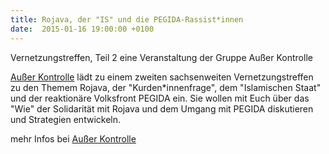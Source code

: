 ```yaml
---
title: Rojava, der "IS" und die PEGIDA-Rassist*innen
date:  2015-01-16 19:00:00 +0100
---
```


Vernetzungstreffen, Teil 2  eine Veranstaltung der Gruppe Außer Kontrolle



<a href="http://ausserkontrolle.blogsport.de">Außer Kontrolle</a> lädt
zu einem zweiten sachsenweiten Vernetzungstreffen zu den Themem Rojava,
der "Kurden*innenfrage", dem "Islamischen Staat" und der reaktionäre
Volksfront PEGIDA ein. Sie wollen mit Euch über das "Wie" der Solidarität
mit Rojava und dem Umgang mit PEGIDA diskutieren und Strategien
entwickeln.


mehr Infos bei <a href="http://ausserkontrolle.blogsport.de/2015/01/07/vernetzungstreffen-part-ii">Außer
Kontrolle</a>

